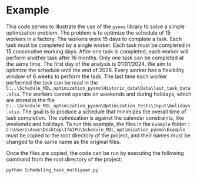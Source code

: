 # Example
This code serves to illustrate the use of the `pyomo` library to solve a simple optimization problem. The problem is to optimize the schedule of 15 workers in a factory. The workers work 15 days to complete a task. Each task must be completed by a single worker. Each task must be completed in 15 consecutive working days. After one task is completed, each worker will perform another task after 16 months. Only one task can be completed at the same time. The first day of the analysis is 01/01/2024. We aim to optimize the schedule until the end of 2026. Every worker has a flexibility window of 6 weeks to perform the task. The last time each worker performed the task can be read in the `C:..\Schedule_MIL_optimization_pyomo\Historic_data\Data\last_task_data.xlsx`. The workers cannot operate on weekends and during holidays, which are stored in the file `C:..\Schedule_MIL_optimization_pyomo\Optimization_tests\Input\holidays.xlsx`.
The goal is to produce a schedule that minimizes the overall time of task completion. The optimization is against the calendar constraints, like weekends and holidays.
To run this example, the files in the `Example` folder : `C:\Users\Asus\Desktop\ITAIPU\Schedule_MIL_optimization_pyomo\Example`  
must be copied to the root directory of the project, and their names must be changed to the same name as the original files.

Once the files are copied, the code can be run by executing the following command from the root directory of the project:

```python
python Scheduling_task_multiyear.py
```